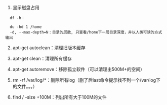 1. 显示磁盘占用
```
  df -h：

  du -hd 1 /home 
  -d, --max-depth=N：目录的层数, 只查看/home下一层目录深度，并以人类可读的方式输出
```

2. apt-get autoclean：清理旧版本缓存

3. apt-get clean：清理所有缓存

4. apt-get autoremove：移除孤立软件（可以清理出500M+的空间）

5. rm -rf /var/log/*：删除所有log（删了后last命令提示找不到一个/var/log下的文件。。。）

6. find / -size +100M：列出所有大于100M的文件
